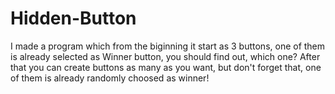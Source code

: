 # Hidden-Button
I made a program which from the biginning it start as 3 buttons, one of them is already selected as Winner button, you should find out, which one? After that you can create buttons as many as you want, but don't forget that, one of them is already randomly choosed as winner!
